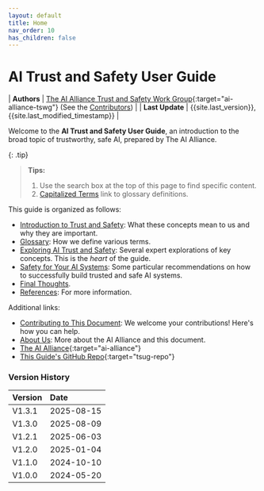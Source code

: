 ```yaml
---
layout: default
title: Home
nav_order: 10
has_children: false
---
```


# AI Trust and Safety User Guide

| **Authors**      | [The AI Alliance Trust and Safety Work Group](https://thealliance.ai/focus-areas/trust-and-safety){:target="ai-alliance-tswg"} (See the [Contributors]({{site.baseurl}}/contributing/#contributors)) |
| **Last Update** | {{site.last_version}}, {{site.last_modified_timestamp}} |

Welcome to the **AI Trust and Safety User Guide**, an introduction to the broad topic of trustworthy, safe AI, prepared by The AI Alliance.

{: .tip}
> **Tips:** 
> 1. Use the search box at the top of this page to find specific content.
> 2. [Capitalized Terms]({{site.baseurl}}/glossary) link to glossary definitions.

This guide is organized as follows:

* [Introduction to Trust and Safety]({{site.baseurl}}/introduction): What these concepts mean to us and why they are important.
* [Glossary]({{site.baseurl}}/glossary): How we define various terms.
* [Exploring AI Trust and Safety]({{site.baseurl}}/exploring/exploring): Several expert explorations of key concepts. This is the _heart_ of the guide.
* [Safety for Your AI Systems]({{site.baseurl}}/safety-recommendations/safety-recommendations): Some particular recommendations on how to successfully build trusted and safe AI systems.
* [Final Thoughts]({{site.baseurl}}/final-thoughts).
* [References]({{site.baseurl}}/references): For more information.

Additional links:

* [Contributing to This Document]({{site.baseurl}}/contributing): We welcome your contributions! Here's how you can help.
* [About Us]({{site.baseurl}}/about): More about the AI Alliance and this document.
* [The AI Alliance](https://thealliance.ai){:target="ai-alliance"}
* [This Guide's GitHub Repo](https://github.com/The-AI-Alliance/trust-safety-user-guide){:target="tsug-repo"}

### Version History

| Version  | Date       |
| :------- | :--------- |
| V1.3.1   | 2025-08-15 |
| V1.3.0   | 2025-08-09 |
| V1.2.1   | 2025-06-03 |
| V1.2.0   | 2025-01-04 |
| V1.1.0   | 2024-10-10 |
| V1.0.0   | 2024-05-20 |
